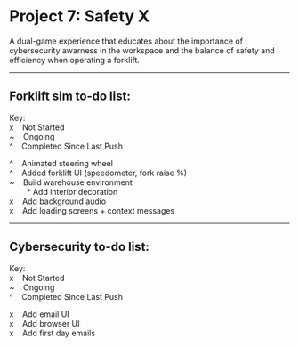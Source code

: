 # Project 7: Safety X

A dual-game experience that educates about the importance of cybersecurity awarness in the workspace and the balance of safety and efficiency when operating a forklift.

-----

Forklift sim to-do list:
-----
Key:  
x&nbsp;&nbsp;&nbsp;&nbsp;Not Started  
~&nbsp;&nbsp;&nbsp;&nbsp;Ongoing  
^&nbsp;&nbsp;&nbsp;&nbsp;Completed Since Last Push  

^&nbsp;&nbsp;&nbsp;&nbsp;Animated steering wheel  
^&nbsp;&nbsp;&nbsp;&nbsp;Added forklift UI (speedometer, fork raise %)  
~&nbsp;&nbsp;&nbsp;&nbsp;Build warehouse environment  
&nbsp;&nbsp;&nbsp;&nbsp;&nbsp;&nbsp;&nbsp;&nbsp;* Add interior decoration  
x&nbsp;&nbsp;&nbsp;&nbsp;Add background audio  
x&nbsp;&nbsp;&nbsp;&nbsp;Add loading screens + context messages  

-----

Cybersecurity to-do list:
-----
Key:  
x&nbsp;&nbsp;&nbsp;&nbsp;Not Started  
~&nbsp;&nbsp;&nbsp;&nbsp;Ongoing  
^&nbsp;&nbsp;&nbsp;&nbsp;Completed Since Last Push  

x&nbsp;&nbsp;&nbsp;&nbsp;Add email UI  
x&nbsp;&nbsp;&nbsp;&nbsp;Add browser UI  
x&nbsp;&nbsp;&nbsp;&nbsp;Add first day emails  
